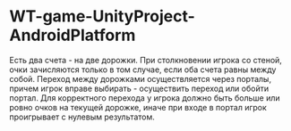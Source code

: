 # WT-game-UnityProject-AndroidPlatform
Есть два счета - на две дорожки.  При столкновении игрока со стеной, очки зачисляются только в том случае, если оба счета равны между собой.
Переход между дорожками осуществляется через порталы, причем игрок вправе выбирать - осуществить переход или обойти портал.
Для корректного перехода у игрока должно быть больше или ровно очков на текущей дорожке, иначе при входе в портал игрок проигрывает с нулевым результатом.
